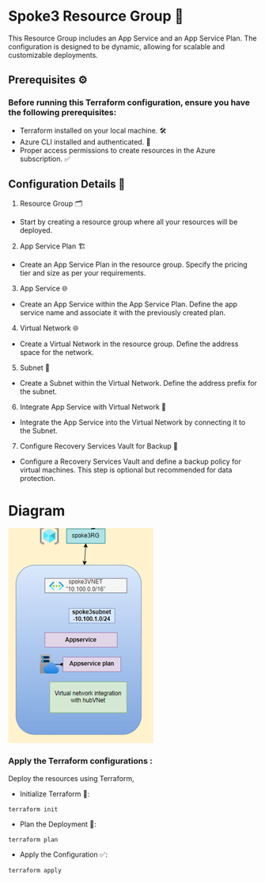 # Spoke3 Resource Group 🌟
This Resource Group includes an App Service and an App Service Plan. The configuration is designed to be dynamic, allowing for scalable and customizable deployments.

## Prerequisites ⚙️
### Before running this Terraform configuration, ensure you have the following prerequisites:

- Terraform installed on your local machine. 🛠️
- Azure CLI installed and authenticated. 🔑
- Proper access permissions to create resources in the Azure subscription. ✅
## Configuration Details 📝
1. Resource Group 🗂️

- Start by creating a resource group where all your resources will be deployed.
2. App Service Plan 🏗️

- Create an App Service Plan in the resource group. Specify the pricing tier and size as per your requirements.
3. App Service 🌐

- Create an App Service within the App Service Plan. Define the app service name and associate it with the previously created plan.
4. Virtual Network 🌐

- Create a Virtual Network in the resource group. Define the address space for the network.
5. Subnet 🔲

- Create a Subnet within the Virtual Network. Define the address prefix for the subnet.
6. Integrate App Service with Virtual Network 🔗

- Integrate the App Service into the Virtual Network by connecting it to the Subnet.
7. Configure Recovery Services Vault for Backup 💾

- Configure a Recovery Services Vault and define a backup policy for virtual machines. This step is optional but recommended for data protection.

# Diagram

![spoke3](Images/spoke3.png)
### Apply the Terraform configurations :
Deploy the resources using Terraform,
- Initialize Terraform 🔄:
```
terraform init
```
- Plan the Deployment 📝:

```
terraform plan 
```
- Apply the Configuration ✅:
```
terraform apply 
```